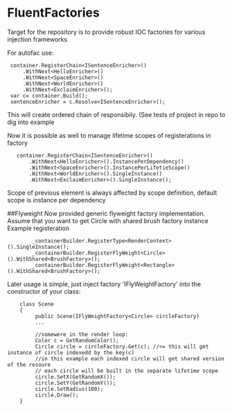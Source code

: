 # FluentFactories
Target for the repository is to provide robust IOC factories for various injection frameworks

For autofac use:
```
 container.RegisterChain<ISentenceEnricher>()
     .WithNext<HelloEnricher>()
     .WithNext<SpaceEnricher>()
     .WithNext<WorldEnricher>()
	 .WithNext<ExclaimEnricher>();
 var c= container.Build();
 sentenceEnricher = c.Resolve<ISentenceEnricher>();
```
This will create ordered chain of responsibily. (See tests of project in repo to dig into example

Now it is possible as well to manage lifetime scopes of registerations in factory

```
   container.RegisterChain<ISentenceEnricher>()
       .WithNext<HelloEnricher>().InstancePerDependency()
       .WithNext<SpaceEnricher>().InstancePerLifetieScope()
       .WithNext<WorldEnricher>().SingleInstance()
       .WithNext<ExclaimEnricher>().SingleInstance();
```
Scope of previous element is always affected by scope definition, default scope is instance per dependency

##Flyweight
Now provided generic flyweight factory implementation.
Assume that you want to get Circle with shared brush factory instance
Example registeration
```
        _containerBuilder.RegisterType<RenderContext>().SingleInstance();
        _containerBuilder.RegisterFlyWeight<Circle>().WithShared<BrushFactory>();
        _containerBuilder.RegisterFlyWeight<Rectangle>().WithShared<BrushFactory>();
```
Later usage is simple, just inject factory 'IFlyWeightFactory<Circle>' into the constructor of your class:
```
    class Scene
    {
         public Scene(IFlyWeightFactory<Circle> circleFactory)
         ...

         //somewere in the render loop:
         Color c = GetRandomColor();
         Circle circle = circleFactory.Get(c); //<= this will get instance of circle indexedd by the key(c)
         //in this example each indexed circle will get shared version of the resoure
         // each circle will be built in the separate lifetime scope
         circle.SetX(GetRandomX());
         circle.SetY(GetRandomY());
         circle.SetRadius(100);
         circle.Draw();
    }
```
